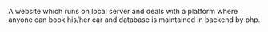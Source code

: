 A website which runs on local server and deals with a platform where anyone can book his/her car and database is maintained in backend by php.

